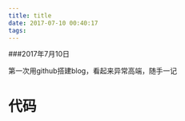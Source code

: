 ```yaml
---
title: title
date: 2017-07-10 00:40:17
tags:
---
```

###2017年7月10日

第一次用github搭建blog，看起来异常高端，随手一记

# 代码